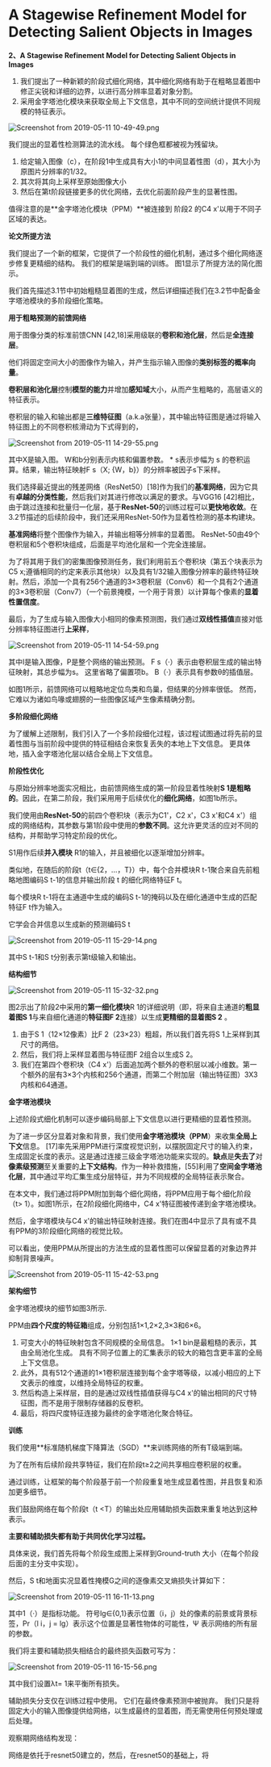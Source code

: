# A Stagewise Refinement Model for Detecting Salient Objects in Images

**2、A Stagewise Refinement Model for Detecting Salient Objects in Images**

1. 我们提出了一种新颖的阶段式细化网络，其中细化网络有助于在粗略显着图中修正尖锐和详细的边界，以进行高分辨率显着对象分割。
2. 采用金字塔池化模块来获取全局上下文信息，其中不同的空间统计提供不同规模的特征表示。

![Screenshot from 2019-05-11 10-49-49.png](.gitbook/assets/0%20%283%29.png)

我们提出的显着性检测算法的流水线。 每个绿色框都被视为残留块。

1. 给定输入图像（c），在阶段1中生成具有大小1的中间显着性图（d），其大小为原图片分辨率的1/32。
2. 其次将其向上采样至原始图像大小
3. 然后在第t阶段链接更多的优化网络，去优化前面阶段产生的显著性图。

值得注意的是**金字塔池化模块（PPM）**被连接到 阶段2 的C4 x'以用于不同子区域的表达。

**论文所提方法**

我们提出了一个新的框架，它提供了一个阶段性的细化机制，通过多个细化网络逐步修复更精细的结构。 我们的框架是端到端的训练。 图1显示了所提方法的简化图示。

我们首先描述3.1节中初始粗糙显着图的生成，然后详细描述我们在3.2节中配备金字塔池模块的多阶段细化策略。

**用于粗略预测的前馈网络**

用于图像分类的标准前馈CNN \[42,18\]采用级联的**卷积和池化层**，然后是**全连接层**。

他们将固定空间大小的图像作为输入，并产生指示输入图像的**类别标签的概率向量**。

**卷积层和池化层**控制**模型的能力**并增加**感知域**大小，从而产生粗略的，高层语义的特征表示。

卷积层的输入和输出都是**三维特征图**（a.k.a张量），其中输出特征图是通过将输入特征图上的不同卷积核滑动为下式得到的，

![Screenshot from 2019-05-11 14-29-55.png](.gitbook/assets/1%20%282%29.png)

其中X是输入图。 W和b分别表示内核和偏置参数。 \* s表示步幅为 s 的卷积运算。结果，输出特征映射F s（X; {W，b}）的分辨率被因子s下采样。

我们选择最近提出的残差网络（ResNet50）\[18\]作为我们的**基准网络**，因为它具有**卓越的分类性能**，然后我们对其进行修改以满足的要求。与VGG16 \[42\]相比，由于跳过连接和批量归一化层，基于**ResNet-50**的训练过程可以**更快地收敛**。在3.2节描述的后续阶段中，我们还采用ResNet-50作为显着性检测的基本构建块。

**基准网络**将整个图像作为输入，并输出相等分辨率的显着图。 ResNet-50由49个卷积层和5个卷积块组成，后面是平均池化层和一个完全连接层。

为了将其用于我们的密集图像预测任务，我们利用前五个卷积块（第五个块表示为C5 x;遵循相同的约定来表示其他块）以及具有1/32输入图像分辨率的最终特征映射。然后，添加一个具有256个通道的3×3卷积层（Conv6）和一个具有2个通道的3×3卷积层（Conv7）（一个前景掩模，一个用于背景）以计算每个像素的**显着性置信度**。

最后，为了生成与输入图像大小相同的像素预测图，我们通过**双线性插值**直接对低分辨率特征图进行**上采样**，

![Screenshot from 2019-05-11 14-54-59.png](.gitbook/assets/2%20%285%29.png)

其中I是输入图像，P是整个网络的输出预测。 F s（·）表示由卷积层生成的输出特征映射，其总步幅为s。 这里省略了偏置项b。 B（·）表示具有参数θ的插值层。

如图1所示，前馈网络可以粗略地定位鸟类和鸟巢，但结果的分辨率很低。 然而，它难以为诸如鸟喙或翅膀的一些图像区域产生像素精确分割。

**多阶段细化网络**

为了缓解上述限制，我们引入了一个多阶段细化过程，该过程试图通过将先前的显着性图与当前阶段中提供的特征相结合来恢复丢失的本地上下文信息。 更具体地，插入金字塔池化层以结合全局上下文信息。

**阶段性优化**

与原始分辨率地面实况相比，由前馈网络生成的第一阶段显着性映射**S 1是粗略的**。因此，在第二阶段，我们采用用于后续优化的**细化网络**，如图1b所示。

我们使用由**ResNet-50**的前四个卷积块（表示为C1'，C2 x'，C3 x'和C4 x'）组成的网络结构，其参数与第1阶段中使用的**参数不同**。这允许更灵活的应对不同的结构，并帮助学习特定阶段的优化。

S1用作后续**并入模块** R1的输入，并且被细化以逐渐增加分辨率。

类似地，在随后的阶段t（t∈{2，...，T}）中，每个合并模块R t-1聚合来自先前粗略地图编码S t-1的信息并输出阶段 t 的细化网络特征F t。

每个模块R t-1将在主通道中生成的编码S t-1的掩码以及在细化通道中生成的匹配特征F t作为输入。

它学会合并信息以生成新的预测编码S t

![Screenshot from 2019-05-11 15-29-14.png](.gitbook/assets/3%20%282%29.png)

其中S t-1和S t分别表示第t级输入和输出。

**结构细节**

![Screenshot from 2019-05-11 15-32-32.png](.gitbook/assets/4%20%282%29.png)

图2示出了阶段2中采用的**第一细化模块**R 1的详细说明（即，将来自主通道的**粗显着图S 1**与来自细化通道的**特征图F 2**连接）以生成**更精细的显着图S 2** 。

1. 由于S 1（12×12像素）比F 2（23×23）粗超，所以我们首先将S 1上采样到其尺寸的两倍。
2. 然后，我们将上采样显着图与特征图F 2组合以生成S 2。
3. 我们在第四个卷积块（C4 x'）后面追加两个额外的卷积层以减小维数。第一个额外的层有3×3个内核和256个通道，而第二个附加层（输出特征图）3X3内核和64通道。

**金字塔池模块**

上述阶段式细化机制可以逐步编码局部上下文信息以进行更精细的显着性预测。

为了进一步区分显着对象和背景，我们使用**金字塔池模块（PPM**）来收集**全局上下文**信息。 \[17\]率先采用PPM进行深度视觉识别，以摆脱固定尺寸的输入约束，生成固定长度的表示。这是通过连接三级金字塔池功能来实现的。**缺点**是**失去了**对**像素级预测**至关重要的**上下文结构**。作为一种补救措施，\[55\]利用了**空间金字塔池化层**，其中通过平均汇集生成分层特征，并为不同规模的全局特征表示聚合。

在本文中，我们通过将PPM附加到每个细化网络，将PPM应用于每个细化阶段（t&gt; 1）。如图1所示，在2阶段细化网络中，C4 x'特征图被传递到金字塔池模块。

然后，金字塔模块与C4 x'的输出特征映射连接。我们在图4中显示了具有或不具有PPM的3阶段细化网络的视觉比较。

可以看出，使用PPM从所提出的方法生成的显着性图可以保留显着的对象边界并抑制背景噪声。

![Screenshot from 2019-05-11 15-42-53.png](.gitbook/assets/5%20%285%29.png)

**架构细节**

金字塔池模块的细节如图3所示.

PPM由**四个尺度的特征箱**组成，分别包括1×1,2×2,3×3和6×6。

1. 可变大小的特征映射包含不同规模的全局信息。 1×1 bin是最粗糙的表示，其由全局池化生成。 具有不同子位置上的汇集表示的较大的箱包含更丰富的全局上下文信息。
2. 此外，具有512个通道的1×1卷积层连接到每个金字塔等级，以减小相应的上下文表示的维度，以维持全局特征的权重。
3. 然后构造上采样层，目的是通过双线性插值获得与C4 x'的输出相同的尺寸特征图，而不是用于限制存储器的反卷积。
4. 最后，将四尺度特征连接为最终的金字塔池化聚合特征。

**训练**

我们使用**标准随机梯度下降算法（SGD）**来训练网络的所有T级端到端。

为了在所有后续阶段共享特征，我们在阶段t≥2之间共享相应卷积层的权重。

通过训练，让框架的每个阶段基于前一个阶段重复地生成显着性图，并且恢复和添加更多细节。

我们鼓励网络在每个阶段t（t &lt;T）的输出处应用辅助损失函数来重复地达到这种表示。

**主要和辅助损失都有助于共同优化学习过程。**

具体来说，我们首先将每个阶段生成图上采样到Ground-truth 大小（在每个阶段后面的主分支中实现）。

然后，S t和地面实况显着性掩模G之间的逐像素交叉熵损失计算如下：

![Screenshot from 2019-05-11 16-11-13.png](.gitbook/assets/6.png)

其中1（·）是指标功能。 符号lg∈{0,1}表示位置（i，j）处的像素的前景或背景标签，Pr（l i，j = lg）表示这个位置是显著性物体的可能性，Ψ 表示网络的所有层的参数。

我们将主要和辅助损失相结合的最终损失函数可写为：

![Screenshot from 2019-05-11 16-15-56.png](.gitbook/assets/7%20%282%29.png)

其中我们设置λt= 1来平衡所有损失。

辅助损失分支仅在训练过程中使用。 它们在最终像素预测中被抛弃。 我们只是将固定大小的输入图像提供给网络，以生成最终的显着图，而无需使用任何预处理或后处理。

观察期网络结构发现：

网络是依托于resnet50建立的，然后，在resnet50的基础上，将

